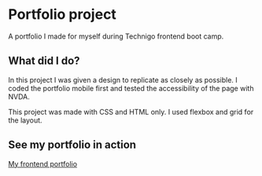 # Portfolio project

A portfolio I made for myself during Technigo frontend boot camp.

## What did I do?

In this project I was given a design to replicate as closely as possible. I coded the portfolio mobile first and tested the accessibility of the page with NVDA.

This project was made with CSS and HTML only. I used flexbox and grid for the layout.

## See my portfolio in action

[My frontend portfolio](https://portfolio-emmie-nilsson.netlify.com/)
